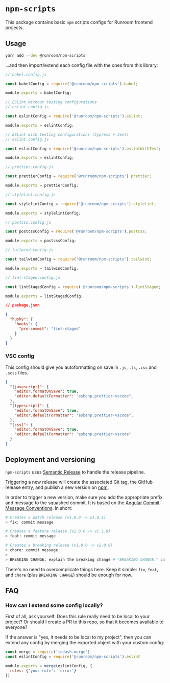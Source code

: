 # `npm-scripts`

This package contains basic `npm` scripts configs for Runroom frontend projects.

## Usage

```bash
yarn add --dev @runroom/npm-scripts
```

...and then import/extend each config file with the ones from this library:

```js
// babel.config.js

const babelConfig = require('@runroom/npm-scripts').babel;

module.exports = babelConfig;
```

```js
// ESLint without testing configurations
// eslint.config.js

const eslintConfig = require('@runroom/npm-scripts').eslint;

module.exports = eslintConfig;

// ESLint with testing configurations (Cypress + Jest)
// eslint.config.js

const eslintConfig = require('@runroom/npm-scripts').eslintWithTest;

module.exports = eslintConfig;
```

```js
// prettier.config.js

const prettierConfig = require('@runroom/npm-scripts').prettier;

module.exports = prettierConfig;
```

```js
// stylelint.config.js

const stylelintConfig = require('@runroom/npm-scripts').stylelint;

module.exports = stylelintConfig;
```

```js
// postcss.config.js

const postcssConfig = require('@runroom/npm-scripts').postcss;

module.exports = postcssConfig;
```

```js
// tailwind.config.js

const tailwindConfig = require('@runroom/npm-scripts').tailwind;

module.exports = tailwindConfig;
```

```js
// lint-staged.config.js

const lintStagedConfig = require('@runroom/npm-scripts').lintStaged;

module.exports = lintStagedConfig;
```

```json
// package.json

{
  "husky": {
    "hooks": {
      "pre-commit": "lint-staged"
    }
  }
}
```

### VSC config

This config should give you autoformatting on save in `.js`, `.ts`, `.css` and `.scss` files.

```json
{
  "[javascript]": {
    "editor.formatOnSave": true,
    "editor.defaultFormatter": "esbenp.prettier-vscode",
  },
  "[typescript]": {
    "editor.formatOnSave": true,
    "editor.defaultFormatter": "esbenp.prettier-vscode",
  },
  "[css]": {
    "editor.formatOnSave": true,
    "editor.defaultFormatter": "esbenp.prettier-vscode"
  }
}
```


## Deployment and versioning

`npm-scripts` uses [Semantic Release](https://github.com/semantic-release/semantic-release/) to handle the release pipeline.

Triggering a new release will create the associated Git tag, the GitHub release
entry, and publish a new version on [npm](https://www.npmjs.com/package/@runroom/npm-scripts).

In order to trigger a new version, make sure you add the appropriate prefix and
message to the squashed commit. It is based on the [Angular Commit Message Conventions](https://github.com/angular/angular.js/blob/master/DEVELOPERS.md#-git-commit-guidelines). In short:

```bash
# Creates a patch release (v1.0.0 -> v1.0.1)
> fix: commit message

# Creates a feature release (v1.0.0 -> v1.1.0)
> feat: commit message

# Creates a breaking release (v1.0.0 -> v2.0.0)
> chore: commit message
>
> BREAKING CHANGE: explain the breaking change # "BREAKING CHANGE:" is what triggers the breaking release
```

There's no need to overcomplicate things here. Keep it simple: `fix`, `feat`,
and `chore` (plus `BREAKING CHANGE`) should be enough for now.


## FAQ

### How can I extend some config locally?

First of all, ask yourself: Does this rule really need to be local to your
project? Or should I create a PR to this repo, so that it becomes available to
everyone?

If the answer is "yes, it needs to be local to my project", then you can extend
any config by merging the exported object with your custom config:

```js
const merge = require('lodash.merge')
const eslintConfig = require('@runroom/npm-scripts').eslint

module.exports = merge(eslintConfig, {
  rules: {'your-rule': 'error'}
})
```
